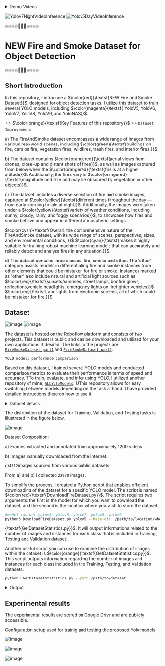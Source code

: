 <details>
  <summary>Demo Videos</summary>

https://github.com/CostiCatargiu/FireSmokeDetection_BestDataset/assets/70476115/1eb16936-a51d-4670-9938-d00686cfc406

https://github.com/CostiCatargiu/FireSmokeDetection_BestDataset/assets/70476115/ad516cfb-a181-413b-9a38-334d733e8d0d

</details>


![Yolov7NightVideoInference](https://github.com/CostiCatargiu/FireSmokeDetection_BestDataset/assets/70476115/5ada6deb-499a-45fa-85dc-131497da6ed1) ![Yolov5DayVideoInference](https://github.com/CostiCatargiu/FireSmokeDetection_BestDataset/assets/70476115/b3382b28-b251-498b-af8b-2b39b46878dc)



:fire::fire::fire::fire::dash::dash::dash::fire::fire::fire::fire:
# NEW Fire and Smoke Dataset for Object Detection
:fire::fire::fire::fire::dash::dash::dash::fire::fire::fire::fire:

## Short Introduction

In this repository, I introduce a  $\color{red}{\textsf{NEW Fire and Smoke Dataset}}$, designed for object detection tasks. I utilize this dataset to train several YOLO models, including   $\color{magenta}{\textsf{ YoloV5, YoloV6, YoloV7, YoloV8, YoloV9, and YoloNAS}}$.


⭐⭐ $\color{orange}{\textsf{Key Features of this repository}}$ ⭐⭐
`Dataset Improvements`

a) The FireAndSmoke dataset encompasses a wide range of images from various real-world scenes, including  $\color{green}{\textsf{buildings on fire, cars on fire, vegetation fires, wildfires, trash fires, and interior fires.}}$ 

b) The dataset contains  $\color{orangered}{\textsf{aerial views from drones, close-up and distant shots of fires}}$, as well as images captured from below when the $\color{orangered}{\textsf{fire is at a higher altitude}}$. Additionally, the fires vary in $\color{orangered}{\textsf{magnitude and size and may be obscured by vegetation or other objects}}$.

c) The dataset includes a diverse selection of fire and smoke images, captured at $\color{yellow}{\textsf{different times throughout the day — from early morning to late at night}}$. Additionally, the images were taken under a $\color{yellow}{\textsf{variety of weather conditions, including sunny, cloudy, rainy, and foggy scenarios}}$, to showcase how fires and smoke behave and appear in different atmospheric settings. 

$\color{cyan}{\textsf{Overall, the comprehensive nature of the FireAndSmoke dataset, with its wide range of scenes, perspectives, sizes, and environmental conditions, }}$ 
$\color{cyan}{\textsf{makes it highly suitable for training robust machine learning models that can accurately and reliably detect and analyze fires in any situation.}}$ 

d) The dataset contains three classes: fire, smoke and other. The 'other' category assists models in differentiating fire and smoke instances from other elements that could be mistaken for fire or smoke. Instances marked as 'other' also include natural and artificial light sources such as $\color{red}{\textsf{sunsets/sunrises, street lamps, bonfire glows, reflections,vehicle headlights, emergency lights on firefighter vehicles}}$ $\color{red}{\textsf{ and lights from electronic screens, all of which could be mistaken for fire.}}$ 


## Dataset
![image](https://github.com/CostiCatargiu/FireSmokeDetection_BestDataset/assets/70476115/30dba36b-ffca-45e7-8ae5-619a376bcbe2) ![image](https://github.com/CostiCatargiu/FireSmokeDetection_BestDataset/assets/70476115/608103f3-dc1c-41b6-b6f8-b715cfb1af9e)

The dataset is hosted on the Roboflow platform and consists of two projects. This dataset is public and can be downloaded and utilized for your own applications if desired. The links to the projects are: [`FireSmokeDataset_part1`](https://universe.roboflow.com/catargiuconstantin/firesmokedataset/dataset/2) and [`FireSmokeDataset_part2`](https://universe.roboflow.com/catargiuconstantin2/firesmokenewdataset/dataset/1).

`YOLO models performnce comparison`

Based on this dataset, I trained several YOLO models and conducted comparison metrics to evaluate their performance in terms of speed and accuracy. TTo train, evaluate, and infer using YOLO, I utilized another repository of mine, [`ALLYoloModels`](https://github.com/CostiCatargiu/AllYoloModels). UThis repository allows for easy switching between models depending on the task at hand. I have provided detailed instructions there on how to use it.



<details>
  <summary>Dataset details</summary>


`FireSmokeDataset_part1`
![image](https://github.com/CostiCatargiu/FireSmokeDetection_BestDataset/assets/70476115/82d91027-216f-4f9c-ada6-41c4431cc51b)

`FireSmokeDataset_part2`
![image](https://github.com/CostiCatargiu/FireSmokeDetection_BestDataset/assets/70476115/adb582b8-6d95-4fc3-9f66-855ca31b4742)

</details>

The distribution of the dataset for Training, Validation, and Testing tasks is illustrated in the figure below.

![image](https://github.com/CostiCatargiu/FireSmokeDetection_BestDataset/assets/70476115/1e02db0a-0ff6-4f60-ab93-9ba791481e00)

Dataset Composition:
  
  a) Frames extracted and annotated from approximately 1200 videos.
  
  b) Images manually downloaded from the internet.
       
  c)`4312`images sourced from various public datasets.
  
  From a) and b) i collected `22970` images.

To simplify the process, I created a Python script that enables efficient downloading of the dataset for a specific YOLO model. The script is named $\color{red}{\textsf{DownloadFireDataset.py}}$. The script requires two arguments: the first is the model for which you want to download the dataset, and the second is the location where you wish to store the dataset.
 
  ```bash
  #model can be: yolov5, yolov6, yolov7, yolov8, yolov9
  python3 DownloadFireDataset.py yolov5 --base-dir  /path/to/location/where/the/dataset/will/be/stored

  ```
{\textsf{GetDatasetStatistics.py}}$. It will output informations related to the number of images and instances for each class that is included in Training, Testing and Validation dataset. 

Another useful script you can use to examine the distribution of images within the dataset is  $\color{orange}{\textsf{GetDatasetStatistics.py}}$. This script outputs information regarding the number of images and instances for each class included in the Training, Testing, and Validation datasets.

   ```bash
python3 GetDatasetStatistics.py --path /path/to/dataset
  ```

<details>
  <summary>Output</summary>
  
![image](https://github.com/CostiCatargiu/FireSmokeDetection_BestDataset/assets/70476115/7c254050-130e-4c27-87bc-1cc491280620)
</details>




## Experimental results

The experimental results are stored on [Google Drive](https://drive.google.com/drive/folders/1yrOg-DV_fkiu2aWtRi6ftH_v4MGoTtEd?usp=drive_link) and are publicly accessible.



Configuration setup used for trainig and testing the proposed Yolo models

![image](https://github.com/CostiCatargiu/FireSmokeDetection_BestDataset/assets/70476115/6e9d917a-23f5-42f2-ada7-d42ddd500d9c)

![image](https://github.com/CostiCatargiu/FireSmokeDetection_BestDataset/assets/70476115/13bf1153-c8bb-4ef7-b164-cc0d64b2c22f)

![image](https://github.com/CostiCatargiu/FireSmokeDetection_BestDataset/assets/70476115/0038819e-31d0-4f22-a014-c531fe6a8dc3)
